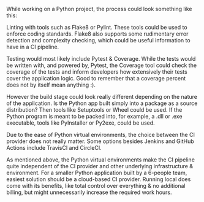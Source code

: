 While working on a Python project, the process could look something like this:

Linting with tools such as Flake8 or Pylint. These tools could be used to enforce coding standards. Flake8 also supports some rudimentary error detection and complexity checking, which could be useful information to have in a CI pipeline.

Testing would most likely include Pytest & Coverage. While the tests would be written with, and powered by, Pytest, the Coverage tool could check the coverage of the tests and inform developers how extensively their tests cover the application logic. Good to remember that a coverage percent does not by itself mean anything :).

However the build stage could look really different depending on the nature of the application. Is the Python app built simply into a package as a source distribution? Then tools like Setuptools or Wheel could be used. If the Python program is meant to be packed into, for example, a .dll or .exe executable, tools like PyInstaller or Py2exe, could be used.

Due to the ease of Python virtual environments, the choice between the CI provider does not really matter. Some options besides Jenkins and GitHub Actions include TravisCI and CircleCI.

As mentioned above, the Python virtual environments make the CI pipeline quite independent of the CI provider and other underlying infrastructure & environment. For a smaller Python application built by a 6-people team, easiest solution should be a cloud-based CI provider. Running local does come with its benefits, like total control over everything & no additional billing, but might unnecessarily increase the required work hours.
